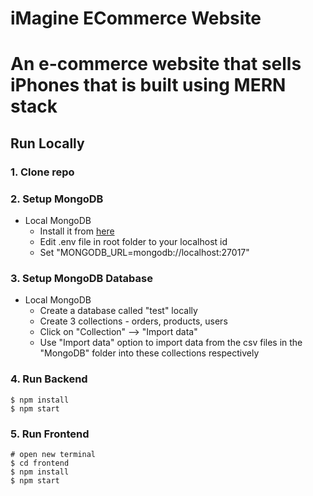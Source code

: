# iMagine ECommerce Website

# An e-commerce website that sells iPhones that is built using MERN stack

## Run Locally

### 1. Clone repo

### 2. Setup MongoDB

- Local MongoDB
  - Install it from [here](https://www.mongodb.com/try/download/community)
  - Edit .env file in root folder to your localhost id
  - Set "MONGODB_URL=mongodb://localhost:27017"

### 3. Setup MongoDB Database

- Local MongoDB
  - Create a database called "test" locally
  - Create 3 collections - orders, products, users
  - Click on "Collection" --> "Import data"
  - Use "Import data" option to import data from the csv files in the "MongoDB" folder into these collections respectively

### 4. Run Backend

```
$ npm install
$ npm start
```

### 5. Run Frontend

```
# open new terminal
$ cd frontend
$ npm install
$ npm start
```

